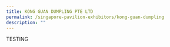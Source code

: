 ```yaml
---
title: KONG GUAN DUMPLING PTE LTD
permalink: /singapore-pavilion-exhibitors/kong-guan-dumpling
description: ""
---
```

TESTING

